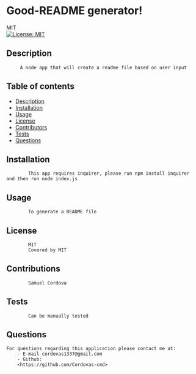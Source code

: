
# Good-README generator!
MIT<br>[![License: MIT](https://img.shields.io/badge/License-MIT-yellow.svg)](https://opensource.org/licenses/MIT)
## Description 
         A node app that will create a readme file based on user input
## Table of contents
* [Description](#description)
* [Installation](#installation)
* [Usage](#usage)
* [License](#license)
* [Contributors](#contributing)
* [Tests](#tests)
* [Questions](#questions)
## Installation
            This app requires inquirer, please run npm install inquirer and then run node index.js
## Usage 
            To generate a README file 
## License
            MIT
            Covered by MIT
## Contributions
            Samuel Cordova
## Tests
            Can be manually tested
## Questions
    For questions regarding this application please contact me at:
        - E-mail cordovas1337@gmail.com
        - Github:
        <https://github.com/Cordovas-cmd>
        